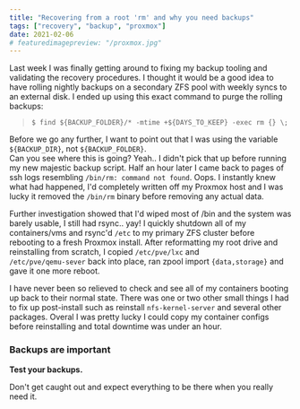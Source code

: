 ```yaml
---
title: "Recovering from a root 'rm' and why you need backups"
tags: ["recovery", "backup", "proxmox"]
date: 2021-02-06
# featuredimagepreview: "/proxmox.jpg"
---
```


Last week I was finally getting around to fixing my backup tooling and validating the recovery procedures. I thought it would be a good idea to have rolling nightly backups on a secondary ZFS pool with weekly syncs to an external disk. I ended up using this exact command to purge the rolling backups:

> `$ find ${BACKUP_FOLDER}/* -mtime +${DAYS_TO_KEEP} -exec rm {} \;`

Before we go any further, I want to point out that I was using the variable `${BACKUP_DIR}`, not `${BACKUP_FOLDER}`.  
Can you see where this is going? Yeah.. I didn't pick that up before running my new majestic backup script. Half an hour later I came back to pages of ssh logs resembling `/bin/rm: command not found`. Oops. I instantly knew what had happened, I'd completely written off my Proxmox host and I was lucky it removed the `/bin/rm` binary before removing any actual data.

Further investigation showed that I'd wiped most of /bin and the system was barely usable, I still had rsync.. yay! I quickly shutdown all of my containers/vms and rsync'd `/etc` to my primary ZFS cluster before rebooting to a fresh Proxmox install. After reformatting my root drive and reinstalling from scratch, I copied `/etc/pve/lxc` and  
`/etc/pve/qemu-sever` back into place, ran zpool import `{data,storage}` and gave it one more reboot.

I have never been so relieved to check and see all of my containers booting up back to their normal state. There was one or two other small things I had to fix up post-install such as reinstall `nfs-kernel-server` and several other packages. Overal I was pretty lucky I could copy my container configs before reinstalling and total downtime was under an hour.

### Backups are important

**Test your backups.**

Don't get caught out and expect everything to be there when you really need it.
